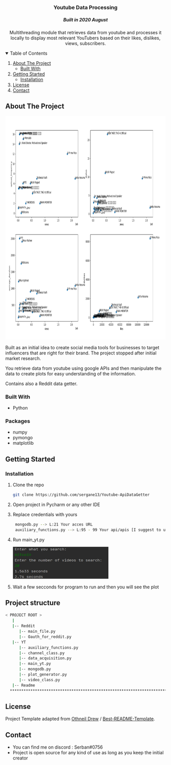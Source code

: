 <!-- PROJECT LOGO -->
<br />
<p align="center"> 
  <h3 align="center">Youtube Data Processing </h3>
  <h5 align="center">Built in 2020 August </h5>

  <p align="center">
    Multithreading module that retrieves data from youtube and processes it locally to display most relevant YouTubers based on their likes, dislikes, views, subscribers.
  </p>
</p>



<!-- TABLE OF CONTENTS -->
<details open="open">
  <summary>Table of Contents</summary>
  <ol>
    <li>
      <a href="#about-the-project">About The Project</a>
      <ul>
        <li><a href="#built-with">Built With</a></li>
      </ul>
    </li>
    <li>
      <a href="#getting-started">Getting Started</a>
      <ul>
        <li><a href="#installation">Installation</a></li>
      </ul>
    </li>
    <li><a href="#license">License</a></li>
    <li><a href="#contact">Contact</a></li>
  </ol>
</details>



<!-- ABOUT THE PROJECT -->
## About The Project

<img src="images/img1.png" alt="Logo" width="900" height="700">

Built as an initial idea to create social media tools for businesses to target influencers that are right for their brand. The project stopped after initial market research.

You retrieve data from youtube using google APIs and then manipulate the data to create plots for easy understanding of the information.

Contains also a Reddit data getter.

### Built With

* Python
<!-- GETTING STARTED -->

### Packages
* numpy
* pymongo
* matplotlib

## Getting Started

### Installation

1. Clone the repo
   ```sh
   git clone https://github.com/sergane13/Youtube-ApiDataGetter
   ```
2. Open project in Pycharm or any other IDE

3. Replace credentials with yours
   ```sh
    mongodb.py --> L:21 Your acces URL
    auxiliary_functions.py --> L:95 - 99 Your api/apis [I suggest to use one api]
   ```

4. Run main_yt.py

    <img src="images/img2.png" alt="Logo" width="300" height="100">

5. Wait a few secconds for program to run and then you will see the plot

<!-- CONTRIBUTING -->
## Project structure

```bash
< PROJECT ROOT >
   |
   |-- Reddit
      |-- main_file.py
      |-- Oauth_for_reddit.py
   |-- YT
      |-- auxiliary_functions.py
      |-- channel_class.py
      |-- data_acquisition.py
      |-- main_yt.py
      |-- mongodb.py
      |-- plot_generator.py
      |-- video_class.py
   |-- Readme                            
  ************************************************************************
```



<!-- LICENSE -->
## License

Project Template adapted from [Othneil Drew](https://github.com/othneildrew) / [Best-README-Template](https://github.com/othneildrew/Best-README-Template).


<!-- MARKDOWN LINKS & IMAGES -->
<!-- https://www.markdownguide.org/basic-syntax/#reference-style-links -->
[product-screenshot]: images/screenshot.png


## Contact
* You can find me on discord : Serban#0756
* Project is open source for any kind of use as long as you keep the initial creator